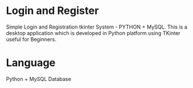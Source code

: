 # Login and Register
Simple Login and Registration tkinter System - PYTHON + MySQL. This is a desktop application which is developed in Python platform using TKinter useful for Beginners.

# Language
Python + MySQL Database


